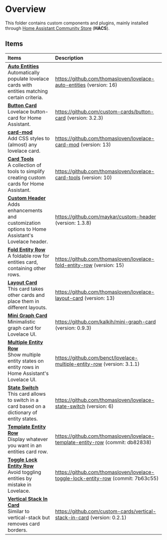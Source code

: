 # Overview

This folder contains custom components and plugins, mainly installed through [Home Assistant Community Store](https://hacs.xyz/) (**HACS**).

## Items

| Items | Description |
|:------|:------------|
| **[Auto Entities](lovelace-auto-entities)**<BR>Automatically populate lovelace cards with entities matching certain criteria. | <https://github.com/thomasloven/lovelace-auto-entities> (version: 16) |
| **[Button Card](button-card)**<BR>Lovelace button-card for Home Assistant. | <https://github.com/custom-cards/button-card> (version: 3.2.3) |
| **[card-mod](lovelace-card-mod)**<BR>Add CSS styles to (almost) any lovelace card. | <https://github.com/thomasloven/lovelace-card-mod> (version: 13) |
| **[Card Tools](lovelace-card-tools)**<BR>A collection of tools to simplify creating custom cards for Home Assistant. | <https://github.com/thomasloven/lovelace-card-tools> (version: 10) |
| **[Custom Header](custom-header)**<BR>Adds enhancements and customization options to Home Assistant's Lovelace header. | <https://github.com/maykar/custom-header> (version: 1.3.8) |
| **[Fold Entity Row](lovelace-fold-entity-row)**<BR>A foldable row for entities card, containing other rows. | <https://github.com/thomasloven/lovelace-fold-entity-row> (version: 15) |
| **[Layout Card](lovelace-layout-card)**<BR>This card takes other cards and place them in different layouts. | <https://github.com/thomasloven/lovelace-layout-card> (version: 13) |
| **[Mini Graph Card](mini-graph-card)**<BR>Minimalistic graph card for Lovelace UI. | <https://github.com/kalkih/mini-graph-card> (version: 0.9.3) |
| **[Multiple Entity Row](lovelace-multiple-entity-row)**<BR>Show multiple entity states on entity rows in Home Assistant's Lovelace UI. | <https://github.com/benct/lovelace-multiple-entity-row> (version: 3.1.1) |
| **[State Switch](lovelace-state-switch)**<BR>This card allows to switch in a card based on a dictionary of entity states. | <https://github.com/thomasloven/lovelace-state-switch> (version: 6) |
| **[Template Entity Row](lovelace-template-entity-row)**<BR>Display whatever you want in an entities card row. | <https://github.com/thomasloven/lovelace-template-entity-row> (commit: db82838) |
| **[Toggle Lock Entity Row](lovelace-toggle-lock-entity-row)**<BR>Avoid toggling entities by mistake in Lovelace. | <https://github.com/thomasloven/lovelace-toggle-lock-entity-row> (commit: 7b63c55) |
| **[Vertical Stack In Card](vertical-stack-in-card)**<BR>Similar to vertical-stack but removes card borders. | <https://github.com/custom-cards/vertical-stack-in-card> (version: 0.2.1) |
